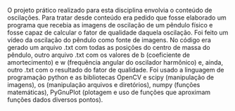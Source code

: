 O projeto prático realizado para esta disciplina envolvia o conteúdo de oscilações. 
Para tratar desde conteúdo era pedido que fosse elaborado um programa que recebia as imagens de oscilação de um pêndulo físico
e fosse capaz de calcular o fator de qualidade daquela oscilação. Foi feito um vídeo da oscilação do pêndulo como fonte de imagens.
No código era gerado um arquivo .txt com todas as posições do centro de massa do pêndulo, outro arquivo .txt com os valores de b (coeficiente de amortecimento)
e w (frequência angular do oscilador harmônico) e, ainda, outro .txt com o resultado do fator de qualidade.
Foi usado a linguagem de programação python e as bibliotecas OpenCV e scipy (manipulação de imagens), os (manipulação arquivos e diretórios), numpy (funções matemáticas),
PyGnuPlot (plotagem e uso de funções que aproximam funções dados diversos pontos).
